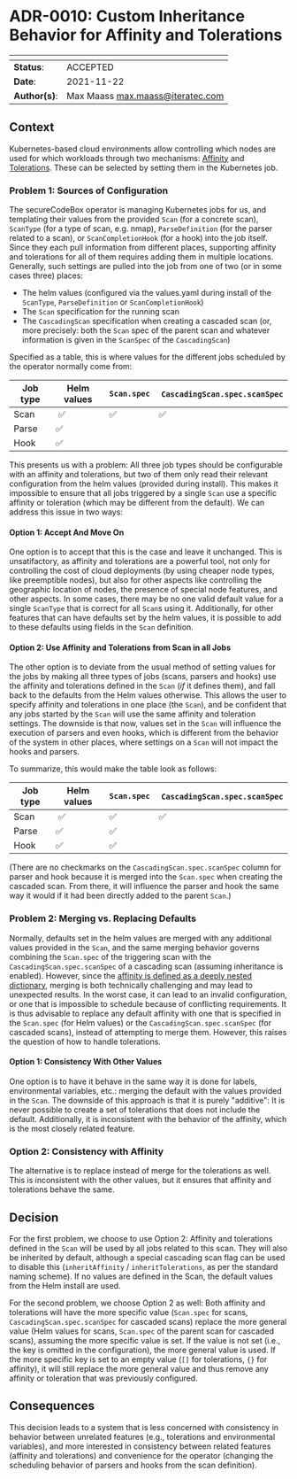 <!--
SPDX-FileCopyrightText: 2021 iteratec GmbH

SPDX-License-Identifier: Apache-2.0
-->

# ADR-0010: Custom Inheritance Behavior for Affinity and Tolerations

| <!-- -->       | <!-- --> |
|----------------|----------|
| **Status**:    | ACCEPTED |
| **Date**:      | 2021-11-22 |
| **Author(s)**: | Max Maass <max.maass@iteratec.com> |

## Context

Kubernetes-based cloud environments allow controlling which nodes are used for which workloads through two mechanisms: [Affinity][affinity] and [Tolerations][tolerations].
These can be selected by setting them in the Kubernetes job.

### Problem 1: Sources of Configuration

The secureCodeBox operator is managing Kubernetes jobs for us, and templating their values from the provided `Scan` (for a concrete scan), `ScanType` (for a type of scan, e.g. nmap), `ParseDefinition` (for the parser related to a scan), or `ScanCompletionHook` (for a hook) into the job itself.
Since they each pull information from different places, supporting affinity and tolerations for all of them requires adding them in multiple locations.
Generally, such settings are pulled into the job from one of two (or in some cases three) places:
- The helm values (configured via the values.yaml during install of the `ScanType`, `ParseDefinition` or `ScanCompletionHook`)
- The `Scan` specification for the running scan
- The `CascadingScan` specification when creating a cascaded scan (or, more precisely: both the `Scan` spec of the parent scan and whatever information is given in the `ScanSpec` of the `CascadingScan`)

Specified as a table, this is where values for the different jobs scheduled by the operator normally come from:

| Job type | Helm values | `Scan.spec` | `CascadingScan.spec.scanSpec` |
|----------|-------------|-------------|-------------------------------|
| Scan     | ✅          | ✅           | ✅                            |
| Parse    | ✅          |              |                              |
| Hook     | ✅          |              |                              |

This presents us with a problem: All three job types should be configurable with an affinity and tolerations, but two of them only read their relevant configuration from the helm values (provided during install).
This makes it impossible to ensure that all jobs triggered by a single `Scan` use a specific affinity or toleration (which may be different from the default).
We can address this issue in two ways:

#### Option 1: Accept And Move On
One option is to accept that this is the case and leave it unchanged.
This is unsatifactory, as affinity and tolerations are a powerful tool, not only for controlling the cost of cloud deployments (by using cheaper node types, like preemptible nodes), but also for other aspects like controlling the geographic location of nodes, the presence of special node features, and other aspects.
In some cases, there may be no one valid default value for a single `ScanType` that is correct for all `Scan`s using it.
Additionally, for other features that can have defaults set by the helm values, it is possible to add to these defaults using fields in the `Scan` definition.

#### Option 2: Use Affinity and Tolerations from Scan in all Jobs
The other option is to deviate from the usual method of setting values for the jobs by making all three types of jobs (scans, parsers and hooks) use the affinity and tolerations defined in the `Scan` (_if_ it defines them), and fall back to the defaults from the Helm values otherwise.
This allows the user to specify affinity and tolerations in one place (the `Scan`), and be confident that any jobs started by the `Scan` will use the same affinity and toleration settings.
The downside is that now, values set in the `Scan` will influence the execution of parsers and even hooks, which is different from the behavior of the system in other places, where settings on a `Scan` will not impact the hooks and parsers.

To summarize, this would make the table look as follows:

| Job type | Helm values | `Scan.spec` | `CascadingScan.spec.scanSpec` |
|----------|-------------|-------------|-------------------------------|
| Scan     | ✅          | ✅           | ✅                             |
| Parse    | ✅          | ✅            |                              |
| Hook     | ✅          | ✅            |                              |

(There are no checkmarks on the `CascadingScan.spec.scanSpec` column for parser and hook because it is merged into the `Scan.spec` when creating the cascaded scan. From there, it will influence the parser and hook the same way it would if it had been directly added to the parent `Scan`.)

### Problem 2: Merging vs. Replacing Defaults
Normally, defaults set in the helm values are merged with any additional values provided in the `Scan`, and the same merging behavior governs combining the `Scan.spec` of the triggering scan with the `CascadingScan.spec.scanSpec` of a cascading scan (assuming inheritance is enabled).
However, since the [affinity is defined as a deeply nested dictionary][affinity], merging is both technically challenging and may lead to unexpected results.
In the worst case, it can lead to an invalid configuration, or one that is impossible to schedule because of conflicting requirements.
It is thus advisable to replace any default affinity with one that is specified in the `Scan.spec` (for Helm values) or the `CascadingScan.spec.scanSpec` (for cascaded scans), instead of attempting to merge them.
However, this raises the question of how to handle tolerations.

#### Option 1: Consistency With Other Values
One option is to have it behave in the same way it is done for labels, environmental variables, etc.: merging the default with the values provided in the `Scan`.
The downside of this approach is that it is purely "additive": It is never possible to create a set of tolerations that does not include the default.
Additionally, it is inconsistent with the behavior of the affinity, which is the most closely related feature.

### Option 2: Consistency with Affinity
The alternative is to replace instead of merge for the tolerations as well.
This is inconsistent with the other values, but it ensures that affinity and tolerations behave the same.

## Decision
For the first problem, we choose to use Option 2: Affinity and tolerations defined in the `Scan` will be used by all jobs related to this scan.
They will also be inherited by default, although a special cascading scan flag can be used to disable this (`inheritAffinity` / `inheritTolerations`, as per the standard naming scheme).
If no values are defined in the Scan, the default values from the Helm install are used.

For the second problem, we choose Option 2 as well: Both affinity and tolerations will have the more specific value (`Scan.spec` for scans, `CascadingScan.spec.scanSpec` for cascaded scans) replace the more general value (Helm values for scans, `Scan.spec` of the parent scan for cascaded scans), assuming the more specific value is set.
If the value is not set (i.e., the key is omitted in the configuration), the more general value is used.
If the more specific key is set to an empty value (`[]` for tolerations, `{}` for affinity), it will still replace the more general value and thus remove any affinity or toleration that was previously configured.

## Consequences
This decision leads to a system that is less concerned with consistency in behavior between unrelated features (e.g., tolerations and environmental variables), and more interested in consistency between related features (affinity and tolerations) and convenience for the operator (changing the scheduling behavior of parsers and hooks from the scan definition).

[affinity]:    https://kubernetes.io/docs/tasks/configure-pod-container/assign-pods-nodes-using-node-affinity/
[tolerations]: https://kubernetes.io/docs/concepts/scheduling-eviction/taint-and-toleration/
